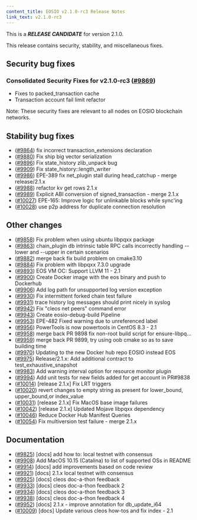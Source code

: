 ```yaml
---
content_title: EOSIO v2.1.0-rc3 Release Notes
link_text: v2.1.0-rc3
---
```


This is a ***RELEASE CANDIDATE*** for version 2.1.0.

This release contains security, stability, and miscellaneous fixes.

## Security bug fixes

### Consolidated Security Fixes for v2.1.0-rc3 ([#9869](https://github.com/EOSIO/eos/pull/9869))
- Fixes to packed_transaction cache
- Transaction account fail limit refactor

Note: These security fixes are relevant to all nodes on EOSIO blockchain networks.

## Stability bug fixes
- ([#9864](https://github.com/EOSIO/eos/pull/9864)) fix incorrect transaction_extensions declaration
- ([#9880](https://github.com/EOSIO/eos/pull/9880)) Fix ship big vector serialization
- ([#9896](https://github.com/EOSIO/eos/pull/9896)) Fix state_history zlib_unpack bug
- ([#9909](https://github.com/EOSIO/eos/pull/9909)) Fix state_history::length_writer
- ([#9986](https://github.com/EOSIO/eos/pull/9986)) EPE-389 fix net_plugin stall during head_catchup - merge release/2.1.x
- ([#9988](https://github.com/EOSIO/eos/pull/9988)) refactor kv get rows 2.1.x
- ([#9989](https://github.com/EOSIO/eos/pull/9989)) Explicit ABI conversion of signed_transaction - merge 2.1.x
- ([#10027](https://github.com/EOSIO/eos/pull/10027)) EPE-165: Improve logic for unlinkable blocks while sync'ing
- ([#10028](https://github.com/EOSIO/eos/pull/10028)) use p2p address for duplicate connection resolution

## Other changes
- ([#9858](https://github.com/EOSIO/eos/pull/9858)) Fix problem when using ubuntu libpqxx package
- ([#9863](https://github.com/EOSIO/eos/pull/9863)) chain_plugin db intrinsic table RPC calls incorrectly handling --lower and --upper in certain scenarios
- ([#9882](https://github.com/EOSIO/eos/pull/9882)) merge back fix build problem on cmake3.10
- ([#9884](https://github.com/EOSIO/eos/pull/9884)) Fix problem with libpqxx 7.3.0 upgrade
- ([#9893](https://github.com/EOSIO/eos/pull/9893)) EOS VM OC: Support LLVM 11 - 2.1
- ([#9900](https://github.com/EOSIO/eos/pull/9900)) Create Docker image with the eos binary and push to Dockerhub
- ([#9906](https://github.com/EOSIO/eos/pull/9906)) Add log path for unsupported log version exception
- ([#9930](https://github.com/EOSIO/eos/pull/9930)) Fix intermittent forked chain test failure
- ([#9931](https://github.com/EOSIO/eos/pull/9931)) trace history log messages should print nicely in syslog
- ([#9942](https://github.com/EOSIO/eos/pull/9942)) Fix "cleos net peers" command error
- ([#9943](https://github.com/EOSIO/eos/pull/9943)) Create eosio-debug-build Pipeline
- ([#9953](https://github.com/EOSIO/eos/pull/9953)) EPE-482 Fixed warning due to unreferenced label
- ([#9956](https://github.com/EOSIO/eos/pull/9956)) PowerTools is now powertools in CentOS 8.3 - 2.1
- ([#9958](https://github.com/EOSIO/eos/pull/9958)) merge back PR 9898 fix non-root build script for ensure-libpq...
- ([#9959](https://github.com/EOSIO/eos/pull/9959)) merge back PR 9899, try using oob cmake so as to save building time
- ([#9970](https://github.com/EOSIO/eos/pull/9970)) Updating to the new Docker hub repo EOSIO instead EOS
- ([#9975](https://github.com/EOSIO/eos/pull/9975)) Release/2.1.x: Add additional contract to test_exhaustive_snapshot
- ([#9983](https://github.com/EOSIO/eos/pull/9983)) Add warning interval option for resource monitor plugin
- ([#9994](https://github.com/EOSIO/eos/pull/9994)) Add unit tests for new fields added for get account in PR#9838
- ([#10014](https://github.com/EOSIO/eos/pull/10014)) [release 2.1.x] Fix LRT triggers
- ([#10020](https://github.com/EOSIO/eos/pull/10020)) revert changes to empty string as present for lower_bound, upper_bound,or index_value
- ([#10031](https://github.com/EOSIO/eos/pull/10031)) [release 2.1.x] Fix MacOS base image failures
- ([#10042](https://github.com/EOSIO/eos/pull/10042)) [release 2.1.x] Updated Mojave libpqxx dependency
- ([#10046](https://github.com/EOSIO/eos/pull/10046)) Reduce Docker Hub Manifest Queries
- ([#10054](https://github.com/EOSIO/eos/pull/10054)) Fix multiversion test failure - merge 2.1.x

## Documentation
- ([#9825](https://github.com/EOSIO/eos/pull/9825)) [docs] add how to: local testnet with consensus
- ([#9908](https://github.com/EOSIO/eos/pull/9908)) Add MacOS 10.15 (Catalina) to list of supported OSs in README
- ([#9914](https://github.com/EOSIO/eos/pull/9914)) [docs] add improvements based on code review 
- ([#9921](https://github.com/EOSIO/eos/pull/9921)) [docs] 2.1.x local testnet with consensus
- ([#9925](https://github.com/EOSIO/eos/pull/9925)) [docs] cleos doc-a-thon feedback
- ([#9933](https://github.com/EOSIO/eos/pull/9933)) [docs] cleos doc-a-thon feedback 2
- ([#9934](https://github.com/EOSIO/eos/pull/9934)) [docs] cleos doc-a-thon feedback 3
- ([#9938](https://github.com/EOSIO/eos/pull/9938)) [docs] cleos doc-a-thon feedback 4
- ([#9952](https://github.com/EOSIO/eos/pull/9952)) [docs] 2.1.x - improve annotation for db_update_i64
- ([#10009](https://github.com/EOSIO/eos/pull/10009)) [docs] Update various cleos how-tos and fix index - 2.1
